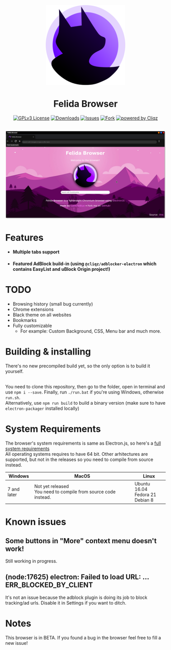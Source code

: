 <p align="center"><img width="250" height="250" src="./assets/icon.png" alt="Felida icon"></p>
<h1 align="center">Felida Browser</h1>
<p align="center">
  <a href="https://opensource.org/licenses/"><img alt="GPLv3 License" src="https://img.shields.io/badge/License-GPL%20v3-yellow.svg"></a>
  <a href="#badges"><img alt="Downloads" src="https://img.shields.io/github/downloads/raluvy95/FelidaBrowser/total.svg?style=flat"></a>
  <a href="https://github.com/raluvy95/FelidaBrowser/issues"><img alt="Issues" src="https://img.shields.io/github/issues-raw/raluvy95/FelidaBrowser.svg"></a>
  <a href="https://github.com/raluvy95/FelidaBrowser"><img alt="Fork" src="https://img.shields.io/github/forks/raluvy95/FelidaBrowser.svg?style=social&label=Fork"></a>
  <a href="https://github.com/cliqz-oss/adblocker"><img alt="powered by Cliqz" src="https://img.shields.io/badge/cliqz-powered-blue?logo=cliqz"></a>
</p><br>
<img src="./assets/screenshot.png" alt="Felida icon">

# Features

  - #### Multiple tabs support
  - #### Featured AdBlock build-in (using `@cliqz/adblocker-electron` which contains EasyList and uBlock Origin project!)

# TODO
  - Browsing history (small bug currently)
  - Chrome extensions
  - Black theme on all websites
  - Bookmarks
  - Fully customizable
    - For example: Custom Background, CSS, Menu bar and much more.

# Building & installing
There's no new precompiled build yet, so the only option is to build it yourself.<br><br>

You need to clone this repository, then go to the folder, open in terminal and use `npm i --save`. Finally, run `./run.bat` if you're using Windows, otherwise `run.sh`.<br>
Alternatively, use `npm run build` to build a binary version (make sure to have `electron-packager` installed locally)

# System Requirements

The browser's system requirements is same as Electron.js, so here's a [full system requirements](https://stackoverflow.com/questions/36306450/what-is-minimum-system-requirements-to-run-electron-apps)<br>
All operating systems requires to have 64 bit. Other arhitectures are supported, but not in the releases so you need to compile from source instead.

| Windows | MacOS | Linux |
| --- | --- | --- |
| 7 and later | Not yet released<br>You need to compile from source code instead. | Ubuntu 16.04<br>Fedora 21<br>Debian 8 |

# Known issues
## Some buttons in "More" context menu doesn't work!
Still working in progress.

## (node:17625) electron: Failed to load URL: ... ERR_BLOCKED_BY_CLIENT
It's not an issue because the adblock plugin is doing its job to block tracking/ad urls. Disable it in Settings if you want to ditch.

# Notes

This browser is in BETA. If you found a bug in the browser feel free to fill a new issue! 


